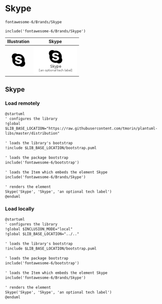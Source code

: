 # Skype


```text
fontawesome-6/Brands/Skype
```

```text
include('fontawesome-6/Brands/Skype')
```



| Illustration | Skype |
| :---: | :---: |
| ![illustration for Illustration](../../fontawesome-6/Brands/Skype.png) | ![illustration for Skype](../../fontawesome-6/Brands/Skype.Local.png) |




## Skype

### Load remotely
```plantuml
@startuml
' configures the library
!global $LIB_BASE_LOCATION="https://raw.githubusercontent.com/tmorin/plantuml-libs/master/distribution"

' loads the library's bootstrap
!include $LIB_BASE_LOCATION/bootstrap.puml

' loads the package bootstrap
include('fontawesome-6/bootstrap')

' loads the Item which embeds the element Skype
include('fontawesome-6/Brands/Skype')

' renders the element
Skype('Skype', 'Skype', 'an optional tech label')
@enduml
```

### Load locally
```plantuml
@startuml
' configures the library
!global $INCLUSION_MODE="local"
!global $LIB_BASE_LOCATION="../.."

' loads the library's bootstrap
!include $LIB_BASE_LOCATION/bootstrap.puml

' loads the package bootstrap
include('fontawesome-6/bootstrap')

' loads the Item which embeds the element Skype
include('fontawesome-6/Brands/Skype')

' renders the element
Skype('Skype', 'Skype', 'an optional tech label')
@enduml
```

